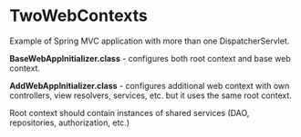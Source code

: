 # TwoWebContexts
Example of Spring MVC application with more than one DispatcherServlet.

**BaseWebAppInitializer.class** - configures both root context and base web context.

**AddWebAppInitializer.class** - configures additional web context with own controllers, view resolvers, services, etc. but it uses the same root context.

Root context should contain instances of shared services (DAO, repositories, authorization, etc.)
